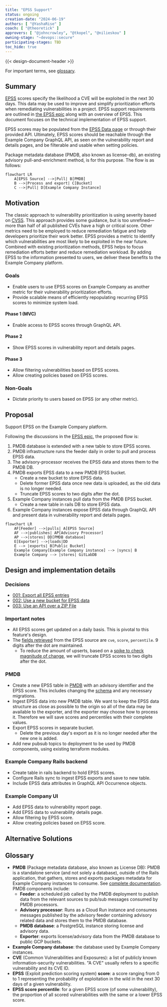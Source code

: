 ```yaml
---
title: "EPSS Support"
status: ongoing
creation-date: "2024-06-19"
authors: [ "@YashaRise" ]
coach: [ "@theoretick" ]
approvers: [ "@johncrowley", "@tkopel", "@nilieskou" ]
owning-stage: "~devops::secure"
participating-stages: TBD
toc_hide: true
---
```


<!--
Before you start:

- Copy this file to a sub-directory and call it `index.md` for it to appear in
  the blueprint directory.
- Remove comment blocks for sections you've filled in.
  When your blueprint ready for review, all of these comment blocks should be
  removed.

To get started with a blueprint you can use this template to inform you about
what you may want to document in it at the beginning. This content will change
/ evolve as you move forward with the proposal.  You are not constrained by the
content in this template. If you have a good idea about what should be in your
blueprint, you can ignore the template, but if you don't know yet what should
be in it, this template might be handy.

- **Fill out this file as best you can.** At minimum, you should fill in the
  "Summary", and "Motivation" sections.  These can be brief and may be a copy
  of issue or epic descriptions if the initiative is already on Product's
  roadmap.
- **Create a MR for this blueprint.** Assign it to an Architecture Evolution
  Coach (i.e. a Principal+ engineer).
- **Merge early and iterate.** Avoid getting hung up on specific details and
  instead aim to get the goals of the blueprint clarified and merged quickly.
  The best way to do this is to just start with the high-level sections and fill
  out details incrementally in subsequent MRs.

Just because a blueprint is merged does not mean it is complete or approved.
Any blueprint is a working document and subject to change at any time.

When editing blueprints, aim for tightly-scoped, single-topic MRs to keep
discussions focused. If you disagree with what is already in a document, open a
new MR with suggested changes.

If there are new details that belong in the blueprint, edit the blueprint. Once
a feature has become "implemented", major changes should get new blueprints.

The canonical place for the latest set of instructions (and the likely source
of this file) is [here](https://example_company.com/example_company-org/example_company/-/blob/master/doc/architecture/blueprints/_template.md).

Blueprint statuses you can use:

- "proposed"
- "accepted"
- "ongoing"
- "implemented"
- "postponed"
- "rejected"

-->

<!--
This is the title of your blueprint. Keep it short, simple, and descriptive. A
good title can help communicate what the blueprint is and should be considered
as part of any review.
-->

<!--
For long pages, consider creating a table of contents.
The `[_TOC_]` function is not supported on docs.example_company.com.
-->
{{< design-document-header >}}

For important terms, see [glossary](#glossary).

## Summary

[EPSS](https://www.first.org/epss/faq) scores specify the likelihood a CVE will be exploited in the next 30 days. This data may be used to improve and simplify prioritization efforts when remediating vulnerabilities in a project. EPSS support requirements are outlined in [the EPSS epic](https://example_company.com/groups/example_company-org/-/epics/11544) along with an overview of EPSS. This document focuses on the technical implementation of EPSS support.

EPSS scores may be populated from the [EPSS Data page](https://www.first.org/epss/data_stats) or through their provided API. Ultimately, EPSS scores should be reachable through the Example Company GraphQL API, as seen on the vulnerability report and details pages, and be filterable and usable when setting policies.

Package metadata database (PMDB, also known as license-db), an existing advisory pull-and-enrichment method, is for this purpose. The flow is as follows:

```mermaid
flowchart LR
    A[EPSS Source] -->|Pull| B[PMDB]
    B -->|Process and export| C[Bucket]
    C -->|Pull| D[Example Company Instance]
```

<!--
This section is very important, because very often it is the only section that
will be read by team members. We sometimes call it an "Executive summary",
because executives usually don't have time to read entire document like this.
Focus on writing this section in a way that anyone can understand what it says,
the audience here is everyone: executives, product managers, engineers, wider
community members.

A good summary is probably at least a paragraph in length.
-->

## Motivation

The classic approach to vulnerability prioritization is using severity based on [CVSS](https://www.first.org/cvss/). This approach provides some guidance, but is too unrefined—more than half of all published CVEs have a high or critical score. Other metrics need to be employed to reduce remediation fatigue and help developers prioritize their work better. EPSS provides a metric to identify which vulnerabilities are most likely to be exploited in the near future. Combined with existing prioritization methods, EPSS helps to focus remediation efforts better and reduce remediation workload. By adding EPSS to the information presented to users, we deliver these benefits to the Example Company platform.

<!--
This section is for explicitly listing the motivation, goals and non-goals of
this blueprint. Describe why the change is important, all the opportunities,
and the benefits to users.

The motivation section can optionally provide links to issues that demonstrate
interest in a blueprint within the wider Example Company community. Links to
documentation for competing products and services is also encouraged in cases
where they demonstrate clear gaps in the functionality Example Company provides.

For concrete proposals we recommend laying out goals and non-goals explicitly,
but this section may be framed in terms of problem statements, challenges, or
opportunities. The latter may be a more suitable framework in cases where the
problem is not well-defined or design details not yet established.
-->

### Goals

- Enable users to use EPSS scores on Example Company as another metric for their vulnerability prioritization efforts.
- Provide scalable means of efficiently repopulating recurring EPSS scores to minimize system load.

#### Phase 1 (MVC)

- Enable access to EPSS scores through GraphQL API.

#### Phase 2

- Show EPSS scores in vulnerability report and details pages.

#### Phase 3

- Allow filtering vulnerabilities based on EPSS scores.
- Allow creating policies based on EPSS scores.

<!--
List the specific goals / opportunities of the blueprint.

- What is it trying to achieve?
- How will we know that this has succeeded?
- What are other less tangible opportunities here?
-->

### Non-Goals

- Dictate priority to users based on EPSS (or any other metric).

<!--
Listing non-goals helps to focus discussion and make progress. This section is
optional.

- What is out of scope for this blueprint?
-->

## Proposal

Support EPSS on the Example Company platform.

Following the discussions in the [EPSS epic](https://example_company.com/groups/example_company-org/-/epics/11544), the proposed flow is:

1. PMDB database is extended with a new table to store EPSS scores.
1. PMDB infrastructure runs the feeder daily in order to pull and process EPSS data.
1. The advisory-processor receives the EPSS data and stores them to the PMDB DB.
1. PMDB exports EPSS data to a new PMDB EPSS bucket.
    - Create a new bucket to store EPSS data.
    - Delete former EPSS data once new data is uploaded, as the old data is no longer needed.
    - Truncate EPSS scores to two digits after the dot.
1. Example Company instances pull data from the PMDB EPSS bucket.
    - Create a new table in rails DB to store EPSS data.
1. Example Company instances expose EPSS data through GraphQL API and present data in vulnerability report and details pages.

```mermaid
flowchart LR
    AF[Feeder] -->|pulls| A[EPSS Source]
    AF -->|publishes| AP[Advisory Processor]
    AP -->|stores| DD[PMDB database]
    E[Exporter] -->|loads|DD
    E --> |exports| B[Public Bucket]
    Example Company[Example Company instance] --> |syncs| B
    Example Company --> |stores| GitLabDB
```

<!--
This is where we get down to the specifics of what the proposal actually is,
but keep it simple!  This should have enough detail that reviewers can
understand exactly what you're proposing, but should not include things like
API designs or implementation. The "Design Details" section below is for the
real nitty-gritty.

You might want to consider including the pros and cons of the proposed solution so that they can be
compared with the pros and cons of alternatives.
-->

## Design and implementation details

### Decisions

- [001: Export all EPSS entries](decisions/001_export_all_epss.md)
- [002: Use a new bucket for EPSS data](decisions/002_use_new_bucket.md)
- [003: Use an API over a ZIP File](decisions/003_use_epss_api.md)

### Important notes

- All EPSS scores get updated on a daily basis. This is pivotal to this feature's design.
- The [fields retrieved](https://www.first.org/epss/data_stats) from the EPSS source are `cve`, `score`, `percentile`. 9 digits after the dot are maintained.
  - To reduce the amount of upserts, based on a [spike to check magnitude of change](https://example_company.com/example_company-org/example_company/-/issues/468286), we will truncate EPSS scores to two digits after the dot.

### PMDB

- Create a new EPSS table in [PMDB](https://example_company.com/example_company-org/security-products/license-db) with an advisory identifier and the EPSS score. This includes changing the [schema](https://example_company.com/example_company-org/security-products/license-db/schema) and any necessary migrations.
- Ingest EPSS data into new PMDB table. We want to keep the EPSS data structure as close as possible to the origin so all of the data may be available to the exporter, and the exporter may choose how to process it. Therefore we will save scores and percentiles with their complete values.
- Export EPSS scores in separate bucket.
  - Delete the previous day's export as it is no longer needed after the new one is added.
- Add new pubsub topics to deployment to be used by PMDB components, using existing terraform modules.

### Example Company Rails backend

- Create table in rails backend to hold EPSS scores.
- Configure Rails sync to ingest EPSS exports and save to new table.
- Include EPSS data attributes in GraphQL API Occurrence objects.

### Example Company UI

- Add EPSS data to vulnerability report page.
- Add EPSS data to vulnerability details page.
- Allow filtering by EPSS score.
- Allow creating policies based on EPSS score.

<!--
This section should contain enough information that the specifics of your
change are understandable. This may include API specs (though not always
required) or even code snippets. If there's any ambiguity about HOW your
proposal will be implemented, this is the place to discuss them.

If you are not sure how many implementation details you should include in the
blueprint, the rule of thumb here is to provide enough context for people to
understand the proposal. As you move forward with the implementation, you may
need to add more implementation details to the blueprint, as those may become
an important context for important technical decisions made along the way. A
blueprint is also a register of such technical decisions. If a technical
decision requires additional context before it can be made, you probably should
document this context in a blueprint. If it is a small technical decision that
can be made in a merge request by an author and a maintainer, you probably do
not need to document it here. The impact a technical decision will have is
another helpful information - if a technical decision is very impactful,
documenting it, along with associated implementation details, is advisable.

If it's helpful to include workflow diagrams or any other related images.
Diagrams authored in Example Company flavored markdown are preferred. In cases where
that is not feasible, images should be placed under `images/` in the same
directory as the `index.md` for the proposal.
-->

## Alternative Solutions

<!--
It might be a good idea to include a list of alternative solutions or paths considered, although it is not required. Include pros and cons for
each alternative solution/path.

"Do nothing" and its pros and cons could be included in the list too.
-->

## Glossary

- **PMDB** (Package metadata database, also known as License DB): PMDB is a standalone service (and not solely a database), outside of the Rails application, that gathers, stores and exports packages metadata for Example Company instances to consume. See [complete documentation](https://example_company.com/example_company-org/security-products/license-db/deployment/-/blob/main/docs/DESIGN.md?ref_type=heads). PMDB components include:
  - **Feeder**: a scheduled job called by the PMDB deployment to publish data from the relevant sources to pub/sub messages consumed by PMDB processors.
  - **Advisory processor**: Runs as a Cloud Run instance and consumes messages published by the advisory feeder containing advisory related data and stores them to the PMDB database.
  - **PMDB database**: a PostgreSQL instance storing license and advisory data.
  - **Exporter**: exports license/advisory data from the PMDB database to public GCP buckets.
- **Example Company database**: the database used by Example Company instances.
- **CVE** (Common Vulnerabilities and Exposures): a list of publicly known information-security vulnerabilities. "A CVE" usually refers to a specific vulnerability and its CVE ID.
- **EPSS** (Exploit prediction scoring system) **score**: a score ranging from 0 to 1 representing the probability of exploitation in the wild in the next 30 days of a given vulnerability.
- **EPSS score percentile**: for a given EPSS score (of some vulnerability), the proportion of all scored vulnerabilities with the same or a lower EPSS score.
